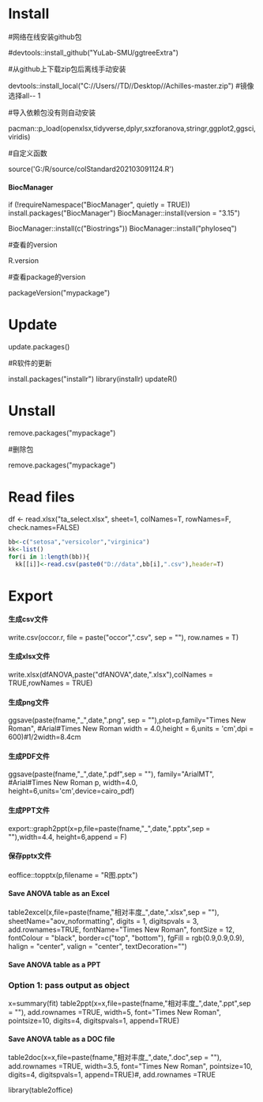 # Install

#网络在线安装github包

#devtools::install_github("YuLab-SMU/ggtreeExtra")

#从github上下载zip包后离线手动安装

devtools::install_local("C://Users//TD//Desktop//Achilles-master.zip")  #镜像选择all-- 1

#导入依赖包没有则自动安装

pacman::p_load(openxlsx,tidyverse,dplyr,sxzforanova,stringr,ggplot2,ggsci,viridis)

#自定义函数

source('G:/R/source/colStandard202103091124.R')

#### BiocManager

if (!requireNamespace("BiocManager", quietly = TRUE))
install.packages("BiocManager")
BiocManager::install(version = "3.15")

BiocManager::install(c("Biostrings"))
BiocManager::install("phyloseq")

#查看的version

R.version

#查看package的version

packageVersion("mypackage")


# Update

update.packages()

#R软件的更新

install.packages("installr")
library(installr)
updateR()


# Unstall

remove.packages("mypackage")

#删除包

remove.packages("mypackage")


# Read files

df <- read.xlsx("ta_select.xlsx", sheet=1, colNames=T, rowNames=F, check.names=FALSE)

```R
bb<-c("setosa","versicolor","virginica")
kk<-list()
for(i in 1:length(bb)){
  kk[[i]]<-read.csv(paste0("D://data",bb[i],".csv"),header=T)
```




# Export

#### 生成csv文件

write.csv(occor.r, file = paste("occor",".csv", sep = ""), row.names = T)

#### 生成xlsx文件

write.xlsx(dfANOVA,paste("dfANOVA",date,".xlsx"),colNames = TRUE,rowNames = TRUE)

#### 生成png文件

ggsave(paste(fname,"_",date,".png", sep = ""),plot=p,family="Times New Roman", #Arial#Times New Roman
width = 4.0,height = 6,units = 'cm',dpi = 600)#1/2width=8.4cm

####  生成PDF文件

ggsave(paste(fname,"_",date,".pdf",sep = ""), family="ArialMT", #Arial#Times New Roman
p, width=4.0, height=6,units='cm',device=cairo_pdf)

#### 生成PPT文件

export::graph2ppt(x=p,file=paste(fname,"_",date,".pptx",sep = ""),width=4.4, height=6,append = F)

#### 保存pptx文件

eoffice::topptx(p,filename = "R图.pptx")

#### Save ANOVA table as an Excel

table2excel(x,file=paste(fname,"相对丰度_",date,".xlsx",sep = ""),
sheetName="aov_noformatting", digits = 1, digitspvals = 3, add.rownames=TRUE, fontName="Times New Roman", fontSize = 12, fontColour = "black",  border=c("top", "bottom"), fgFill = rgb(0.9,0.9,0.9), halign = "center", valign = "center", textDecoration="")

#### Save ANOVA table as a PPT

### Option 1: pass output as object

x=summary(fit)
table2ppt(x=x,file=paste(fname,"相对丰度_",date,".ppt",sep = ""),
add.rownames =TRUE,  width=5, font="Times New Roman",
pointsize=10, digits=4, digitspvals=1, append=TRUE)

#### Save ANOVA table as a DOC file

table2doc(x=x,file=paste(fname,"相对丰度_",date,".doc",sep = ""),
add.rownames =TRUE, width=3.5, font="Times New Roman",
pointsize=10, digits=4, digitspvals=1, append=TRUE)#, add.rownames =TRUE

library(table2office)






